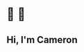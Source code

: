# 👋 🤠
## Hi, I'm Cameron
<!--
**youngbloodcyb/youngbloodcyb** is a ✨ _special_ ✨ repository because its `README.md` (this file) appears on your GitHub profile.

Here are some ideas to get you started:

- 🔭 I’m currently working on ...
- 🌱 I’m currently learning ...
- 👯 I’m looking to collaborate on ...
- 🤔 I’m looking for help with ...
- 💬 Ask me about ...
-  How to reach me: ...
- 😄 Pronouns: ...
- ⚡ Fun fact: ...
-->
<!--
🌱 NextJS, Laravel

💬 Currently living in the world of MarTech and all this crazy AI stuff

🔭 Full Stack Developer at [Ampry](https://ampry.com), a software company for performance marketing

🤝 Partner and engineer at [9d8.dev](https://9d8.dev)

🧪 Engineer at [Alpine Codex](https://www.alpinecodex.com/)

📕 Georgia Institute of Technology Computer Science
-->
